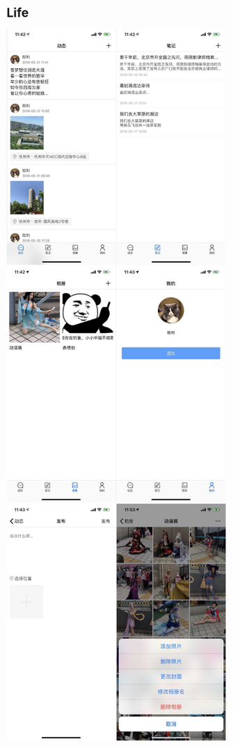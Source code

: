 # Life

![](https://raw.githubusercontent.com/misslove1015/DemoPictures/master/life-1.jpg)
![](https://raw.githubusercontent.com/misslove1015/DemoPictures/master/life-2.jpg)
![](https://raw.githubusercontent.com/misslove1015/DemoPictures/master/life-3.jpg)
